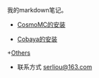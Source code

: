 我的markdown笔记。

+ [CosmoMC的安装](_post/2020-03-24-CosmoMC.md)

+ [Cobaya的安装](_post/2022-01-08-Cobaya.md)

+[Others](_post/2022-01-09-Others.md)

+ 联系方式 serliou@163.com
